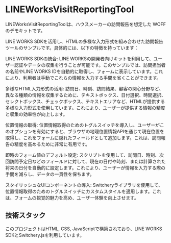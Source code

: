 # LINEWorksVisitReportingTool

LINEWorksVisitReportingToolは、ハウスメーカーの訪問報告を想定した WOFF のデモキットです。

LINE WORKS SDKを活用し、HTMLの多様な入力形式を組み合わせた訪問報告ツールのサンプルです。具体的には、以下の特徴を持っています：

LINE WORKS SDKの統合: LINE WORKSの開発者向けキットを利用して、ユーザー認証やデータの収集を行うことが可能です。このサンプルでは、訪問担当者の名前やLINE WORKS IDを自動的に取得し、フォームに表示しています。これにより、利用者は手動でこれらの情報を入力する手間を省くことができます。

多様なHTML入力形式の活用: 訪問日、時刻、訪問結果、顧客の関心分野など、異なる種類の情報を収集するために、テキストボックス、日付選択、時間選択、セレクトボックス、チェックボックス、テキストエリアなど、HTMLが提供する多様な入力形式を使用しています。これにより、ユーザーが提供する情報の精度と収集の効率性が向上します。

位置情報の取得: 位置情報取得のためのトグルスイッチを導入し、ユーザーがこのオプションを有効にすると、ブラウザの地理位置情報APIを通じて現在位置を取得し、これをフォームに隠れたフィールドとして追加します。これは、訪問報告の精度を高めるために非常に有用です。

即時のフォーム値のデフォルト設定: スクリプトを使用して、訪問日、時刻、次回訪問予定日などのフィールドに対して、現在の日付や時刻、または計算された将来の日付を自動的に設定します。これにより、ユーザーが情報を入力する際の手間を減らし、データの一貫性を保ちます。

スタイリッシュなUIコンポーネントの導入: Switcheryライブラリを使用して、位置情報取得のためのトグルスイッチにカスタムスタイルを適用します。これは、フォームの視覚的魅力を高め、ユーザー体験を向上させます。

## 技術スタック

このプロジェクトはHTML, CSS, JavaScriptで構築されており、LINE WORKS SDKとSwitchery.jsを利用しています。
